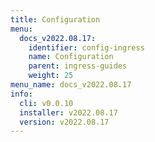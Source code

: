 ```yaml
---
title: Configuration
menu:
  docs_v2022.08.17:
    identifier: config-ingress
    name: Configuration
    parent: ingress-guides
    weight: 25
menu_name: docs_v2022.08.17
info:
  cli: v0.0.10
  installer: v2022.08.17
  version: v2022.08.17
---
```


